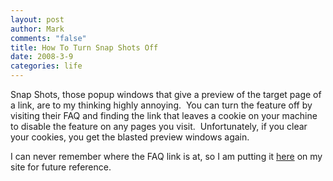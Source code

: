 ```yaml
--- 
layout: post
author: Mark
comments: "false"
title: How To Turn Snap Shots Off
date: 2008-3-9
categories: life
---
```

Snap Shots, those popup windows that give a preview of the target page of a link, are to my thinking highly annoying.  You can turn the feature off by visiting their FAQ and finding the link that leaves a cookie on your machine to disable the feature on any pages you visit.  Unfortunately, if you clear your cookies, you get the blasted preview windows again.

I can never remember where the FAQ link is at, so I am putting it <a href="http://real.snap.com/snapshots_faq.php" title="How to Turn the Bloody Thing Off">here</a> on my site for future reference.
